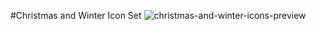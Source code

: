 #Christmas and Winter Icon Set
![christmas-and-winter-icons-preview](https://cloud.githubusercontent.com/assets/11460318/13028411/441c7f5c-d23c-11e5-9483-340ba2475232.png)
